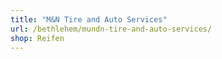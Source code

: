 ```yaml
---
title: "M&N Tire and Auto Services"
url: /bethlehem/mundn-tire-and-auto-services/
shop: Reifen
---
```

